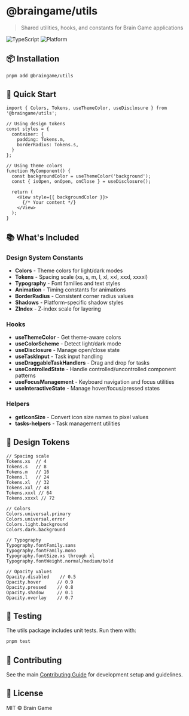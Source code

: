# @braingame/utils

> Shared utilities, hooks, and constants for Brain Game applications

![TypeScript](https://img.shields.io/badge/TypeScript-100%25-3178c6?style=flat-square&logo=typescript)
![Platform](https://img.shields.io/badge/platform-iOS%20%7C%20Android%20%7C%20Web-lightgrey?style=flat-square)

## 📦 Installation

```bash
pnpm add @braingame/utils
```

## 🚀 Quick Start

```tsx
import { Colors, Tokens, useThemeColor, useDisclosure } from '@braingame/utils';

// Using design tokens
const styles = {
  container: {
    padding: Tokens.m,
    borderRadius: Tokens.s,
  }
};

// Using theme colors
function MyComponent() {
  const backgroundColor = useThemeColor('background');
  const { isOpen, onOpen, onClose } = useDisclosure();
  
  return (
    <View style={{ backgroundColor }}>
      {/* Your content */}
    </View>
  );
}
```

## 📚 What's Included

### Design System Constants
- **Colors** - Theme colors for light/dark modes
- **Tokens** - Spacing scale (xs, s, m, l, xl, xxl, xxxl, xxxxl)
- **Typography** - Font families and text styles
- **Animation** - Timing constants for animations
- **BorderRadius** - Consistent corner radius values
- **Shadows** - Platform-specific shadow styles
- **ZIndex** - Z-index scale for layering

### Hooks
- **useThemeColor** - Get theme-aware colors
- **useColorScheme** - Detect light/dark mode
- **useDisclosure** - Manage open/close state
- **useTaskInput** - Task input handling
- **useDraggableTaskHandlers** - Drag and drop for tasks
- **useControlledState** - Handle controlled/uncontrolled component patterns
- **useFocusManagement** - Keyboard navigation and focus utilities
- **useInteractiveState** - Manage hover/focus/pressed states

### Helpers
- **getIconSize** - Convert icon size names to pixel values
- **tasks-helpers** - Task management utilities

## 🎨 Design Tokens

```tsx
// Spacing scale
Tokens.xs  // 4
Tokens.s   // 8
Tokens.m   // 16
Tokens.l   // 24
Tokens.xl  // 32
Tokens.xxl // 48
Tokens.xxxl // 64
Tokens.xxxxl // 72

// Colors
Colors.universal.primary
Colors.universal.error
Colors.light.background
Colors.dark.background

// Typography
Typography.fontFamily.sans
Typography.fontFamily.mono
Typography.fontSize.xs through xl
Typography.fontWeight.normal/medium/bold

// Opacity values
Opacity.disabled    // 0.5
Opacity.hover      // 0.9  
Opacity.pressed    // 0.8
Opacity.shadow     // 0.1
Opacity.overlay    // 0.7
```

## 🧪 Testing

The utils package includes unit tests. Run them with:

```bash
pnpm test
```

## 🤝 Contributing

See the main [Contributing Guide](../../.github/CONTRIBUTING.md) for development setup and guidelines.

## 📄 License

MIT © Brain Game